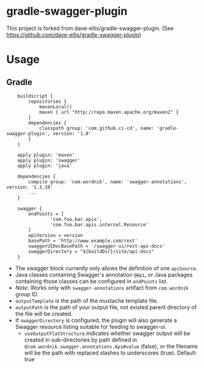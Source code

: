 gradle-swagger-plugin
=====================

This project is forked from dave-ellis/gradle-swagger-plugin. (See https://github.com/dave-ellis/gradle-swagger-plugin)

# Usage

## Gradle
```
    buildscript {
        repositories {
            mavenLocal()
            maven { url "http://repo.maven.apache.org/maven2" }
        }
        dependencies {
            classpath group: 'com.github.ci-cd', name: 'gradle-swagger-plugin', version: '1.0'
        }
    }

    apply plugin: 'maven'
    apply plugin: 'swagger'
    apply plugin: 'java'
    
    dependencies {
    	compile group: 'com.wordnik', name: 'swagger-annotations', version: '1.3.10'
    	...
    }
    
    swagger {
        endPoints = [
                'com.foo.bar.apis',
                'com.foo.bar.apis.internal.Resource'
        ]
        apiVersion = version
        basePath = 'http://www.example.com/rest'
        swaggerUIDocBasePath = '/swagger-ui/rest-api-docs'
        swaggerDirectory = "${buildDir}/site/api-docs"
    }
```


* The swagger block currently only allows the definition of one `apiSource`.
* Java classes containing Swagger's annotation `@Api`, or Java packages containing those classes can be configured in `endPoints` list.
* *Note:* Works only with `swagger-annotations` artifact from `com.wordnik` group ID.
* `outputTemplate` is the path of the mustache template file.
* `outputPath` is the path of your output file, not existed parent directory of the file will be created.
* If `swaggerDirectory` is configured, the plugin will also generate a Swagger resource listing suitable for feeding to swagger-ui.
    * `useOutputFlatStructure` indicates whether swagger output will be created in sub-directories by path defined in
      `@com.wordnik.swagger.annotations.Api#value` (false), or the filename will be the path with replaced slashes to
      underscores (true). Default: true

